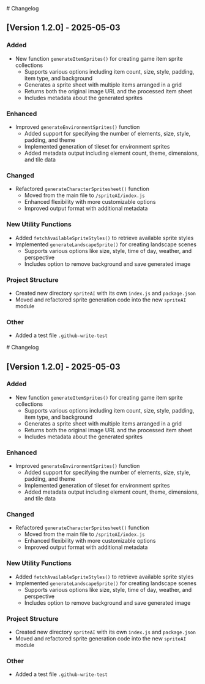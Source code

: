 <response>
# Changelog

## [Version 1.2.0] - 2025-05-03

### Added
- New function `generateItemSprites()` for creating game item sprite collections
  - Supports various options including item count, size, style, padding, item type, and background
  - Generates a sprite sheet with multiple items arranged in a grid
  - Returns both the original image URL and the processed item sheet
  - Includes metadata about the generated sprites

### Enhanced
- Improved `generateEnvironmentSprites()` function
  - Added support for specifying the number of elements, size, style, padding, and theme
  - Implemented generation of tileset for environment sprites
  - Added metadata output including element count, theme, dimensions, and tile data

### Changed
- Refactored `generateCharacterSpritesheet()` function
  - Moved from the main file to `/spriteAI/index.js`
  - Enhanced flexibility with more customizable options
  - Improved output format with additional metadata

### New Utility Functions
- Added `fetchAvailableSpriteStyles()` to retrieve available sprite styles
- Implemented `generateLandscapeSprite()` for creating landscape scenes
  - Supports various options like size, style, time of day, weather, and perspective
  - Includes option to remove background and save generated image

### Project Structure
- Created new directory `spriteAI` with its own `index.js` and `package.json`
- Moved and refactored sprite generation code into the new `spriteAI` module

### Other
- Added a test file `.github-write-test`

</response># Changelog

## [Version 1.2.0] - 2025-05-03

### Added
- New function `generateItemSprites()` for creating game item sprite collections
  - Supports various options including item count, size, style, padding, item type, and background
  - Generates a sprite sheet with multiple items arranged in a grid
  - Returns both the original image URL and the processed item sheet
  - Includes metadata about the generated sprites

### Enhanced
- Improved `generateEnvironmentSprites()` function
  - Added support for specifying the number of elements, size, style, padding, and theme
  - Implemented generation of tileset for environment sprites
  - Added metadata output including element count, theme, dimensions, and tile data

### Changed
- Refactored `generateCharacterSpritesheet()` function
  - Moved from the main file to `/spriteAI/index.js`
  - Enhanced flexibility with more customizable options
  - Improved output format with additional metadata

### New Utility Functions
- Added `fetchAvailableSpriteStyles()` to retrieve available sprite styles
- Implemented `generateLandscapeSprite()` for creating landscape scenes
  - Supports various options like size, style, time of day, weather, and perspective
  - Includes option to remove background and save generated image

### Project Structure
- Created new directory `spriteAI` with its own `index.js` and `package.json`
- Moved and refactored sprite generation code into the new `spriteAI` module

### Other
- Added a test file `.github-write-test`